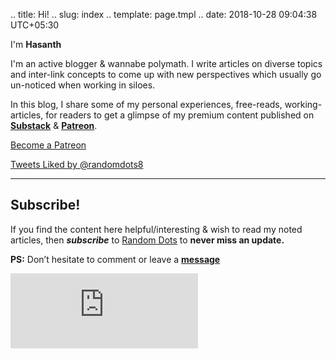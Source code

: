 .. title: Hi!
.. slug: index
.. template: page.tmpl
.. date: 2018-10-28 09:04:38 UTC+05:30

<div class="row">
    <div class="col-md-8">
        <p>I'm <a><strong>Hasanth</strong></a></p>
		<p> I'm an active blogger & wannabe polymath. I write articles on diverse topics and inter-link concepts to come up with new perspectives which usually go un-noticed when working in siloes. </p>
		<p> In this blog, I share some of my personal experiences, free-reads, working-articles, for readers to get a glimpse of my premium content published on <a href="https://substack.com/profile/66180015-hasanth"><strong>Substack</strong></a> & <a href="https://www.patreon.com/jeanbourgain8"><strong>Patreon</strong></a>.</p>
		<p><a href="https://www.patreon.com/bePatron?u=66112578" data-patreon-widget-type="become-patron-button">Become a Patreon</a></p>
    </div>
	<div class="col-md-4">
        <a class="twitter-timeline" data-height="250" href="https://twitter.com/randomdots8/likes?ref_src=twsrc%5Etfw">Tweets Liked by @randomdots8</a>
    </div>	
</div>

---
## Subscribe!
If you find the content here helpful/interesting & wish to read my noted articles, then _**subscribe**_ to [Random Dots](https://randomdots8.substack.com/) to **never miss an update.**

**PS:** Don’t hesitate to comment or leave a **[message](https://twitter.com/randomdots8)**
<div class="row">
	<iframe src="https://randomdots8.substack.com/embed" max-width="480" height="120" frameborder="0" scrolling="no" class="centred"></iframe>
	<br>
</div>













